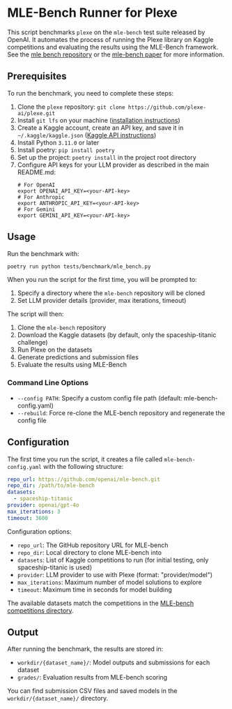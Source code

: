 # MLE-Bench Runner for Plexe

This script benchmarks `plexe` on the `mle-bench` test suite released by OpenAI. It automates the process of running the Plexe library on Kaggle competitions and evaluating the results using the MLE-Bench framework. See the [mle bench repository](https://github.com/openai/mle-bench) or the [mle-bench paper](https://openai.com/index/mle-bench/) for more information.

## Prerequisites

To run the benchmark, you need to complete these steps:

1. Clone the `plexe` repository: `git clone https://github.com/plexe-ai/plexe.git`
2. Install `git lfs` on your machine ([installation instructions](https://git-lfs.com/))
3. Create a Kaggle account, create an API key, and save it in `~/.kaggle/kaggle.json` ([Kaggle API instructions](https://www.kaggle.com/docs/api))
4. Install Python `3.11.0` or later
5. Install poetry: `pip install poetry`
6. Set up the project: `poetry install` in the project root directory
7. Configure API keys for your LLM provider as described in the main README.md:
   ```
   # For OpenAI
   export OPENAI_API_KEY=<your-API-key>
   # For Anthropic
   export ANTHROPIC_API_KEY=<your-API-key>
   # For Gemini
   export GEMINI_API_KEY=<your-API-key>
   ```

## Usage

Run the benchmark with:

```bash
poetry run python tests/benchmark/mle_bench.py
```

When you run the script for the first time, you will be prompted to:
1. Specify a directory where the `mle-bench` repository will be cloned
2. Set LLM provider details (provider, max iterations, timeout)

The script will then:
1. Clone the `mle-bench` repository
2. Download the Kaggle datasets (by default, only the spaceship-titanic challenge)
3. Run Plexe on the datasets
4. Generate predictions and submission files
5. Evaluate the results using MLE-Bench

### Command Line Options

- `--config PATH`: Specify a custom config file path (default: mle-bench-config.yaml)
- `--rebuild`: Force re-clone the MLE-bench repository and regenerate the config file

## Configuration

The first time you run the script, it creates a file called `mle-bench-config.yaml` with the following structure:

```yaml
repo_url: https://github.com/openai/mle-bench.git
repo_dir: /path/to/mle-bench
datasets:
  - spaceship-titanic
provider: openai/gpt-4o
max_iterations: 3
timeout: 3600
```

Configuration options:

- `repo_url`: The GitHub repository URL for MLE-bench
- `repo_dir`: Local directory to clone MLE-bench into
- `datasets`: List of Kaggle competitions to run (for initial testing, only spaceship-titanic is used)
- `provider`: LLM provider to use with Plexe (format: "provider/model")
- `max_iterations`: Maximum number of model solutions to explore
- `timeout`: Maximum time in seconds for model building

The available datasets match the competitions in the [MLE-bench competitions directory](https://github.com/openai/mle-bench/tree/main/mlebench/competitions).

## Output

After running the benchmark, the results are stored in:
- `workdir/{dataset_name}/`: Model outputs and submissions for each dataset
- `grades/`: Evaluation results from MLE-bench scoring

You can find submission CSV files and saved models in the `workdir/{dataset_name}/` directory.